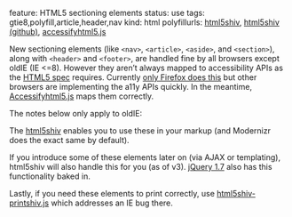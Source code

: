 feature: HTML5 sectioning elements
status: use
tags: gtie8,polyfill,article,header,nav
kind: html
polyfillurls: [html5shiv](http://code.google.com/p/html5shiv/), [html5shiv (github)](https://github.com/aFarkas/html5shiv/), [accessifyhtml5.js](https://github.com/yatil/accessifyhtml5.js)

New sectioning elements (like `<nav>`, `<article>`, `<aside>`, and `<section>`), along with `<header>` and `<footer>`, are handled fine by all browsers except oldIE (IE <=8). However they aren’t always mapped to accessibility APIs as the [HTML5 spec](http://www.whatwg.org/specs/web-apps/current-work/multipage/elements.html#wai-aria) requires. Currently [only Firefox does this](http://html5accessibility.com/) but other browsers are implementing the a11y APIs quickly. In the meantime, [Accessifyhtml5.js](https://github.com/yatil/accessifyhtml5.js) maps them correctly.

The notes below only apply to oldIE:

The [html5shiv](http://code.google.com/p/html5shiv/) enables you to use these in your markup (and Modernizr does the exact same by default). 

If you introduce some of these elements later on (via AJAX or templating), html5shiv will also handle this for you (as of v3). [jQuery 1.7](http://blog.jquery.com/2011/11/03/jquery-1-7-released/) also has this functionality baked in.

Lastly, if you need these elements to print correctly, use [html5shiv-printshiv.js](https://github.com/aFarkas/html5shiv/blob/master/src/html5shiv-printshiv.js) which addresses an IE bug there.
